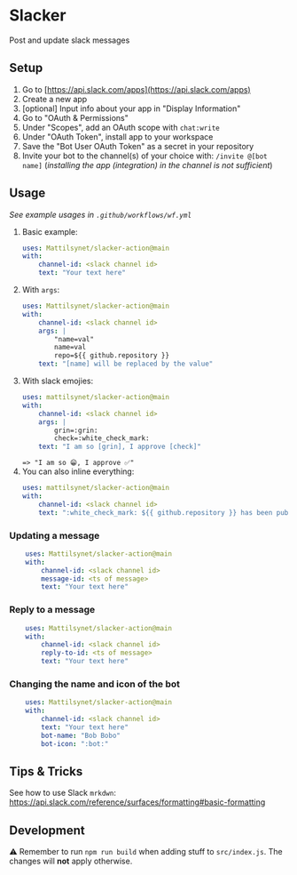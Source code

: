 # Slacker

Post and update slack messages

## Setup

1. Go to [https://api.slack.com/apps](https://api.slack.com/apps)
1. Create a new app
1. [optional] Input info about your app in "Display Information"
1. Go to "OAuth & Permissions"
1. Under "Scopes", add an OAuth scope with `chat:write`
1. Under "OAuth Token", install app to your workspace
1. Save the "Bot User OAuth Token" as a secret in your repository
1. Invite your bot to the channel(s) of your choice with: `/invite @[bot name]`
   (_installing the app (integration) in the channel is not sufficient_)

## Usage

_See example usages in `.github/workflows/wf.yml`_

1. Basic example:
   ```yaml
   uses: Mattilsynet/slacker-action@main
   with:
       channel-id: <slack channel id>
       text: "Your text here"
   ```
1. With `args`:
   ```yaml
   uses: Mattilsynet/slacker-action@main
   with:
       channel-id: <slack channel id>
       args: |
           "name=val"
           name=val
           repo=${{ github.repository }}
       text: "[name] will be replaced by the value"
   ```
1. With slack emojies:
   ```yaml
   uses: mattilsynet/slacker-action@main
   with:
       channel-id: <slack channel id>
       args: |
           grin=:grin:
           check=:white_check_mark:
       text: "I am so [grin], I approve [check]"
   ```
   `=> "I am so 😁, I approve ✅"`
1. You can also inline everything:
   ```yaml
   uses: mattilsynet/slacker-action@main
   with:
       channel-id: <slack channel id>
       text: ":white_check_mark: ${{ github.repository }} has been published :rocket:"
   ```

### Updating a message

```yaml
    uses: Mattilsynet/slacker-action@main
    with:
        channel-id: <slack channel id>
        message-id: <ts of message>
        text: "Your text here"
```

### Reply to a message

```yaml
    uses: Mattilsynet/slacker-action@main
    with:
        channel-id: <slack channel id>
        reply-to-id: <ts of message>
        text: "Your text here"
```

### Changing the name and icon of the bot

```yaml
    uses: Mattilsynet/slacker-action@main
    with:
        channel-id: <slack channel id>
        text: "Your text here"
        bot-name: "Bob Bobo"
        bot-icon: ":bot:"
```

## Tips & Tricks

See how to use Slack `mrkdwn`:
https://api.slack.com/reference/surfaces/formatting#basic-formatting

## Development

⚠️ Remember to run `npm run build` when adding stuff to `src/index.js`. The changes
will **not** apply otherwise.
